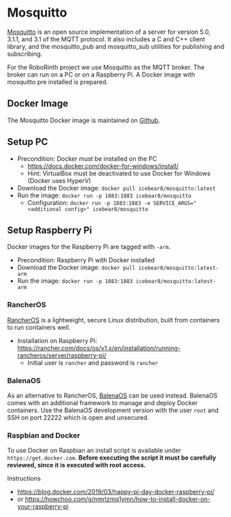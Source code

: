 # Mosquitto
[Mosquitto](https://mosquitto.org/) is an open source implementation of a server for version 5.0, 3.1.1, and 3.1 of the MQTT protocol. It also includes a C and C++ client library, and the mosquitto_pub and mosquitto_sub utilities for publishing and subscribing.

For the RoboRinth project we use Mosquitto as the MQTT broker.
The broker can run on a PC or on a Raspberry Pi.
A Docker image with mosquitto pre installed is prepared.

## Docker Image
The Mosquitto Docker image is maintained on [Github](https://github.com/icebear8/arctic/tree/master/mosquitto).

## Setup PC
* Precondition: Docker must be installed on the PC
  * https://docs.docker.com/docker-for-windows/install/
  * Hint: VirtualBox must be deactivated to use Docker for Windows (Docker uses HyperV)
* Download the Docker image: `docker pull icebear8/mosquitto:latest`
* Run the image: `docker run -p 1883:1883 icebear8/mosquitto`
  * Configuration: `docker run -p 1883:1883 -e SERVICE_ARGS="<additional config>" icebear8/mosquitto`

## Setup Raspberry Pi
Docker images for the Raspberry Pi are tagged with `-arm`.
* Precondition: Raspberry Pi with Docker installed
* Download the Docker image: `docker pull icebear8/mosquitto:latest-arm`
* Run the image: `docker run -p 1883:1883 icebear8/mosquitto:latest-arm`

### RancherOS
[RancherOS](https://rancher.com/rancher-os) is a lightweight, secure Linux distribution, built from containers to run containers well.

* Installation on Raspberry Pi: https://rancher.com/docs/os/v1.x/en/installation/running-rancheros/server/raspberry-pi/
  * Initial user is `rancher` and  password is `rancher`

### BalenaOS
As an alternative to RancherOS, [BalenaOS](https://www.balena.io/os/) can be used instead.
BalenaOS comes with an additional framework to manage and deploy Docker containers.
Use the BalenaOS development version with the user `root` and SSH on port 22222 which is open and unsecured.

### Raspbian and Docker
To use Docker on Raspbian an install script is available under `https://get.docker.com`.
**Before executing the script it must be carefully reviewed, since it is executed with root access.**

Instructions
* https://blog.docker.com/2019/03/happy-pi-day-docker-raspberry-pi/
* or https://howchoo.com/g/nmrlzmq1ymn/how-to-install-docker-on-your-raspberry-pi
